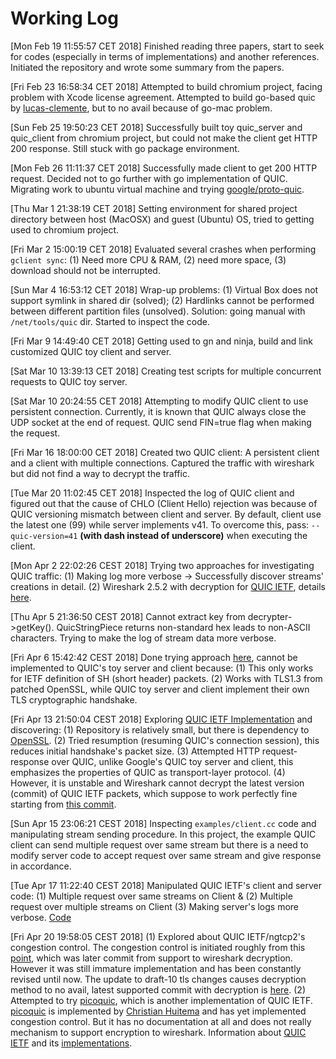 # Working Log
[Mon Feb 19 11:55:57 CET 2018] Finished reading three papers, start to seek for codes (especially in terms of implementations) and another references. Initiated the repository and wrote some summary from the papers.

[Fri Feb 23 16:58:34 CET 2018] Attempted to build chromium project, facing problem with Xcode license agreement. Attempted to build go-based quic by [lucas-clemente](https://github.com/lucas-clemente/quic-go), but to no avail because of go-mac problem.

[Sun Feb 25 19:50:23 CET 2018] Successfully built toy quic_server and quic_client from chromium project, but could not make the client get HTTP 200 response. Still stuck with go package environment.

[Mon Feb 26 11:11:37 CET 2018] Successfully made client to get 200 HTTP request. Decided not to go further with go implementation of QUIC. Migrating work to ubuntu virtual machine and trying [google/proto-quic](https://github.com/google/proto-quic).

[Thu Mar  1 21:38:19 CET 2018] Setting environment for shared project directory between host (MacOSX) and guest (Ubuntu) OS, tried to getting used to chromium project.

[Fri Mar  2 15:00:19 CET 2018] Evaluated several crashes when performing `gclient sync`: (1) Need more CPU & RAM, (2) need more space, (3) download should not be interrupted.

[Sun Mar  4 16:53:12 CET 2018] Wrap-up problems: (1) Virtual Box does not support symlink in shared dir (solved); (2) Hardlinks cannot be performed between different partition files (unsolved). Solution: going manual with `/net/tools/quic` dir. Started to inspect the code.

[Fri Mar  9 14:49:40 CET 2018] Getting used to gn and ninja, build and link customized QUIC toy client and server.

[Sat Mar 10 13:39:13 CET 2018] Creating test scripts for multiple concurrent requests to QUIC toy server.

[Sat Mar 10 20:24:55 CET 2018] Attempting to modify QUIC client to use persistent connection. Currently, it is known that QUIC always close the UDP socket at the end of request. QUIC send FIN=true flag when making the request.

[Fri Mar 16 18:00:00 CET 2018] Created two QUIC client: A persistent client and a client with multiple connections. Captured the traffic with wireshark but did not find a way to decrypt the traffic.

[Tue Mar 20 11:02:45 CET 2018] Inspected the log of QUIC client and figured out that the cause of CHLO (Client Hello) rejection was because of QUIC versioning mismatch between client and server. By default, client use the latest one (99) while server implements v41. To overcome this, pass: `--quic-version=41` **(with dash instead of underscore)** when executing the client.

[Mon Apr  2 22:02:26 CEST 2018] Trying two approaches for investigating QUIC traffic: (1) Making log more verbose -> Successfully discover streams' creations in detail. (2) Wireshark 2.5.2 with decryption for [QUIC IETF](https://github.com/ngtcp2/ngtcp2), details [here](https://github.com/ngtcp2/ngtcp2/pull/67).

[Thu Apr  5 21:36:50 CEST 2018] Cannot extract key from decrypter->getKey(). QuicStringPiece returns non-standard hex leads to non-ASCII characters. Trying to make the log of stream data more verbose.

[Fri Apr  6 15:42:42 CEST 2018] Done trying approach [here](https://github.com/ngtcp2/ngtcp2/pull/67), cannot be implemented to QUIC's toy server and client because: (1) This only works for IETF definition of SH (short header) packets. (2) Works with TLS1.3 from patched OpenSSL, while QUIC toy server and client implement their own TLS cryptographic handshake.

[Fri Apr 13 21:50:04 CEST 2018] Exploring [QUIC IETF Implementation](https://github.com/ngtcp2/ngtcp2) and discovering: (1) Repository is relatively small, but there is dependency to [OpenSSL](https://github.com/openssl/openssl). (2) Tried resumption (resuming QUIC's connection session), this reduces initial handshake's packet size. (3) Attempted HTTP request-response over QUIC, unlike Google's QUIC toy server and client, this emphasizes the properties of QUIC as transport-layer protocol. (4) However, it is unstable and Wireshark cannot decrypt the latest version (commit) of QUIC IETF packets, which suppose to work perfectly fine starting from [this commit](https://github.com/ngtcp2/ngtcp2/commit/7c9fbb411597e9484a7a73f274d351bce8feaca8).

[Sun Apr 15 23:06:21 CEST 2018] Inspecting `examples/client.cc` code and manipulating stream sending procedure. In this project, the example QUIC client can send multiple request over same stream but there is a need to modify server code to accept request over same stream and give response in accordance.

[Tue Apr 17 11:22:40 CEST 2018] Manipulated QUIC IETF's client and server code: (1) Multiple request over same streams on Client & (2) Multiple request over multiple streams on Client (3) Making server's logs more verbose. [Code](https://github.com/sanadhis/ngtcp2)

[Fri Apr 20 19:58:05 CEST 2018] (1) Explored about QUIC IETF/ngtcp2's congestion control. The congestion control is initiated roughly from this [point](https://github.com/ngtcp2/ngtcp2/commit/af477fad36887239f90b9822ae773ef5f4706b42), which was later commit from support to wireshark decryption. However it was still immature implementation and has been constantly revised until now. The update to draft-10 tls changes causes decryption method to no avail, latest supported commit with decryption is [here](https://github.com/ngtcp2/ngtcp2/commit/7efa8562dda26a40e3e4624c538699b64a00234e). (2) Attempted to try [picoquic](https://github.com/private-octopus/picoquic), which is another implementation of QUIC IETF. [picoquic](https://github.com/private-octopus/picoquic) is implemented by [Christian Huitema](https://github.com/huitema?tab=repositories) and has yet implemented congestion control. But it has no documentation at all and does not really mechanism to support encryption to wireshark. Information about [QUIC IETF](https://github.com/quicwg/base-drafts/wiki) and its [implementations](https://github.com/quicwg/base-drafts/wiki/Implementations).